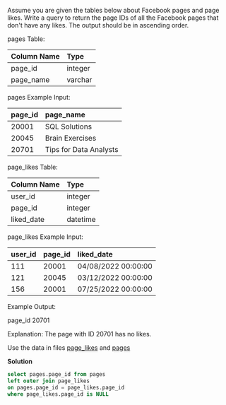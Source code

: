 Assume you are given the tables below about Facebook pages and page likes. Write a query to return the page IDs of all the Facebook pages that don't have any likes. The output should be in ascending order.

pages Table:

| Column Name | Type    |
| :---------- | :------ |
| page_id     | integer |
| page_name   | varchar |


pages Example Input:

| page_id | page_name              |
| :------ | :--------------------- |
| 20001   | SQL Solutions          |
| 20045   | Brain Exercises        |
| 20701   | Tips for Data Analysts |

page_likes Table:

| Column Name | Type     |
| :---------- | :------- |
| user_id     | integer  |
| page_id     | integer  |
| liked_date  | datetime |


page_likes Example Input:

| user_id | page_id | liked_date          |
| :------ | :------ | :------------------ |
| 111     | 20001   | 04/08/2022 00:00:00 |
| 121     | 20045   | 03/12/2022 00:00:00 |
| 156     | 20001   | 07/25/2022 00:00:00 |

Example Output:

page_id
20701

Explanation: The page with ID 20701 has no likes.

Use the data in files [page_likes](./page_likes.csv) and [pages](pages.csv)

**Solution**

```sql
select pages.page_id from pages 
left outer join page_likes
on pages.page_id = page_likes.page_id
where page_likes.page_id is NULL
```